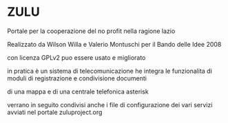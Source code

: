 ZULU
====
Portale per la cooperazione del no profit nella ragione lazio

Realizzato da Wilson Willa e Valerio Montuschi per il Bando delle Idee 2008

con licenza GPLv2 puo essere usato e migliorato 

in pratica è un sistema di telecomunicazione he integra le funzionalita di moduli di registrazione e condivisione documenti

di una mappa  e di una centrale telefonica asterisk 

verrano in seguito condivisi anche i file di configurazione dei vari servizi avviati nel portale zuluproject.org
